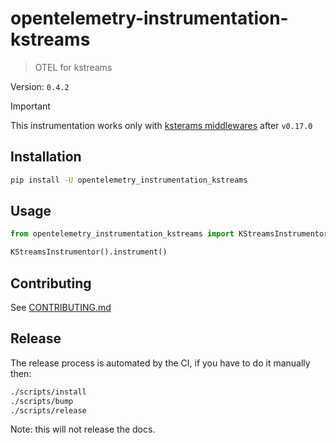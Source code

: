 # opentelemetry-instrumentation-kstreams

> OTEL for kstreams

Version: `0.4.2`

> [!IMPORTANT]
> This instrumentation works only with [ksterams middlewares](https://kpn.github.io/kstreams/middleware/) after `v0.17.0`

## Installation

```sh
pip install -U opentelemetry_instrumentation_kstreams
```

## Usage

```python
from opentelemetry_instrumentation_kstreams import KStreamsInstrumentor

KStreamsInstrumentor().instrument()
```

## Contributing

See [CONTRIBUTING.md](./CONTRIBUTING.md)

## Release

The release process is automated by the CI, if you have to do it manually then:

```sh
./scripts/install
./scripts/bump
./scripts/release
```

Note: this will not release the docs.

